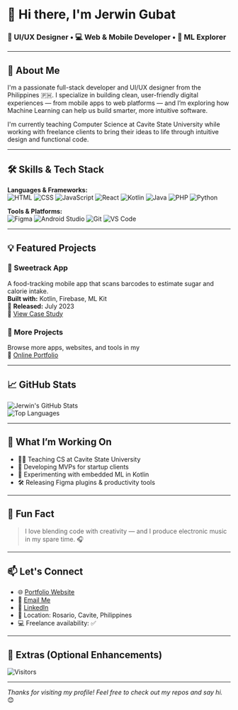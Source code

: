 <!-- Banner Image (optional) -->
<!-- <img src="assets/banner.png" alt="Jerwin Gubat - Full Stack Developer & UI/UX Designer" width="100%" /> -->

# 👋 Hi there, I'm Jerwin Gubat

### 🎨 UI/UX Designer • 💻 Web & Mobile Developer • 🤖 ML Explorer

---

## 🚀 About Me

I'm a passionate full-stack developer and UI/UX designer from the Philippines 🇵🇭. I specialize in building clean, user-friendly digital experiences — from mobile apps to web platforms — and I’m exploring how Machine Learning can help us build smarter, more intuitive software.

I'm currently teaching Computer Science at Cavite State University while working with freelance clients to bring their ideas to life through intuitive design and functional code.

---

## 🛠️ Skills & Tech Stack

**Languages & Frameworks:**  
![HTML](https://img.shields.io/badge/HTML5-E34F26?style=flat&logo=html5&logoColor=white)
![CSS](https://img.shields.io/badge/CSS3-1572B6?style=flat&logo=css3&logoColor=white)
![JavaScript](https://img.shields.io/badge/JavaScript-F7DF1E?style=flat&logo=javascript&logoColor=black)
![React](https://img.shields.io/badge/React-20232A?style=flat&logo=react&logoColor=61DAFB)
![Kotlin](https://img.shields.io/badge/Kotlin-0095D5?style=flat&logo=kotlin&logoColor=white)
![Java](https://img.shields.io/badge/Java-007396?style=flat&logo=java&logoColor=white)
![PHP](https://img.shields.io/badge/PHP-777BB4?style=flat&logo=php&logoColor=white)
![Python](https://img.shields.io/badge/Python-3776AB?style=flat&logo=python&logoColor=white)

**Tools & Platforms:**  
![Figma](https://img.shields.io/badge/Figma-F24E1E?style=flat&logo=figma&logoColor=white)
![Android Studio](https://img.shields.io/badge/Android%20Studio-3DDC84?style=flat&logo=android-studio&logoColor=white)
![Git](https://img.shields.io/badge/Git-F05032?style=flat&logo=git&logoColor=white)
![VS Code](https://img.shields.io/badge/VS%20Code-007ACC?style=flat&logo=visual-studio-code&logoColor=white)

---

## 💡 Featured Projects

### 📱 Sweetrack App
A food-tracking mobile app that scans barcodes to estimate sugar and calorie intake.  
**Built with:** Kotlin, Firebase, ML Kit  
📅 **Released:** July 2023  
🔗 [View Case Study](https://jerwingubatportfolio.vercel.app/portfolio/sweetrack)

### 🎯 More Projects
Browse more apps, websites, and tools in my  
📁 [Online Portfolio](https://jerwingubatportfolio.vercel.app)

---

## 📈 GitHub Stats

![Jerwin's GitHub Stats](https://github-readme-stats.vercel.app/api?username=jerwingubat&show_icons=true&theme=radical)  
![Top Languages](https://github-readme-stats.vercel.app/api/top-langs/?username=jerwingubat&layout=compact&theme=radical)

---

## 🔭 What I’m Working On

- 🧑‍🏫 Teaching CS at Cavite State University
- 💼 Developing MVPs for startup clients
- 🤖 Experimenting with embedded ML in Kotlin
- 🛠️ Releasing Figma plugins & productivity tools

---

## 🧠 Fun Fact

> I love blending code with creativity — and I produce electronic music in my spare time. 🎧

---

## 📫 Let's Connect

- 🌐 [Portfolio Website](https://jerwingubatportfolio.vercel.app)
- 📧 [Email Me](mailto:jerwin.gubat@cvsu.edu.ph)
- 💼 [LinkedIn](https://linkedin.com)
- 📍 Location: Rosario, Cavite, Philippines  
- 💻 Freelance availability: ✅

---

## 🧰 Extras (Optional Enhancements)

<!-- Add your blog posts automatically -->
<!-- BLOG-POST-LIST:START -->
<!-- BLOG-POST-LIST:END -->

<!-- Visitor Badge -->
![Visitors](https://komarev.com/ghpvc/?username=jerwingubat&color=blue)

---

_Thanks for visiting my profile! Feel free to check out my repos and say hi._ 😊
